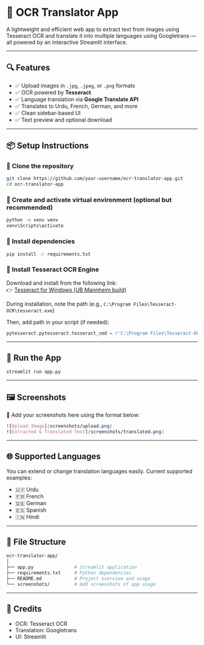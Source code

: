 
# 📄 OCR Translator App

A lightweight and efficient web app to extract text from images using Tesseract OCR and translate it into multiple languages using Googletrans — all powered by an interactive Streamlit interface.

---

## 🔍 Features

- ✅ Upload images in `.jpg`, `.jpeg`, or `.png` formats  
- ✅ OCR powered by **Tesseract**  
- ✅ Language translation via **Google Translate API**  
- ✅ Translates to Urdu, French, German, and more  
- ✅ Clean sidebar-based UI  
- ✅ Text preview and optional download  

---

## 📦 Setup Instructions

### 🔹 Clone the repository
   ```bash
git clone https://github.com/your-username/ocr-translator-app.git
cd ocr-translator-app
   ```

### 🔹 Create and activate virtual environment (optional but recommended)
```bash
python -m venv venv
venv\Scripts\activate
```

### 🔹 Install dependencies
```bash
pip install -r requirements.txt
```

### 🔹 Install Tesseract OCR Engine
Download and install from the following link:  
👉 [Tesseract for Windows (UB Mannheim build)](https://github.com/UB-Mannheim/tesseract/wiki)

During installation, note the path (e.g., `C:\Program Files\Tesseract-OCR\tesseract.exe`)

Then, add path in your script (if needed):
```python
pytesseract.pytesseract.tesseract_cmd = r'C:\Program Files\Tesseract-OCR\tesseract.exe'
```

---

## 🚀 Run the App
```bash
streamlit run app.py
```

---

## 🖼️ Screenshots

📌 Add your screenshots here using the format below:
```scss
![Upload Image](screenshots/upload.png)
![Extracted & Translated Text](screenshots/translated.png)
```

---

## 🌐 Supported Languages

You can extend or change translation languages easily. Current supported examples:

- 🇺🇾 Urdu  
- 🇫🇷 French  
- 🇩🇪 German  
- 🇪🇸 Spanish  
- 🇮🇳 Hindi  

---

## 📁 File Structure

```bash
ocr-translator-app/
│
├── app.py               # Streamlit application
├── requirements.txt     # Python dependencies
├── README.md            # Project overview and usage
└── screenshots/         # Add screenshots of app usage
```

---

## 🤝 Credits

- OCR: Tesseract OCR  
- Translation: Googletrans  
- UI: Streamlit  
